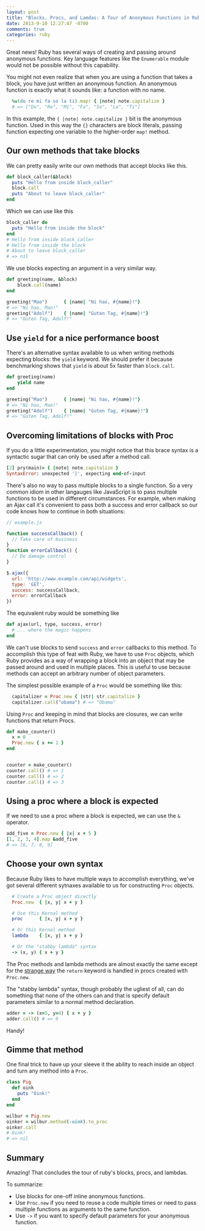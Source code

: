 ```yaml
---
layout: post
title: "Blocks, Procs, and Lamdas: A Tour of Anonymous Functions in Ruby"
date: 2013-9-10 12:27:47 -0700
comments: true
categories: ruby
---
```


Great news! Ruby has several ways of creating and passing around anonymous functions.  Key language features like the `Enumerable` module would not be possible without this capability.

You might not even realize that when you are using a function that takes a block, you have just written an anonymous function. An anonymous function is exactly what it sounds like: a function with no name.

```ruby
  %w(do re mi fa so la ti).map! { |note| note.capitalize }
  # => ["Do", "Re", "Mi", "Fa", "So", "La", "Ti"]
```

In this example, the `{ |note| note.capitalize }` bit is the anonymous function. Used in this way the `{}` characters are block literals, passing function expecting one variable to the higher-order `map!` method.

## Our own methods that take blocks

We can pretty easily write our own methods that accept blocks like this.

```ruby
def block_caller(&block)
  puts "Hello from inside block_caller"
  block.call
  puts "About to leave block_caller"
end
```

Which we can use like this


```ruby
block_caller do
  puts "Hello from inside the block"
end
# Hello from inside block_caller
# Hello from inside the block
# About to leave block_caller
# => nil
```

We use blocks expecting an argument in a very similar way.

```ruby
def greeting(name, &block)
    block.call(name)
end

greeting("Mao")      { |name| "Ni hao, #{name}!"}
# => "Ni hao, Mao!"
greeting("Adolf")    { |name| "Guten Tag, #{name}!"}
# => "Guten Tag, Adolf!"
```

## Use `yield` for a nice performance boost

There's an alternative syntax available to us when writing methods expecting blocks: the `yield` keyword.  We should prefer it because benchmarking shows that `yield` is about 5x faster than `block.call`.

```ruby
def greeting(name)
    yield name
end

greeting("Mao")      { |name| "Ni hao, #{name}!"}
# => "Ni hao, Mao!"
greeting("Adolf")    { |name| "Guten Tag, #{name}!"}
# => "Guten Tag, Adolf!"
```


## Overcoming limitations of blocks with Proc

If you do a little experimentation, you might notice that this brace syntax is a syntactic sugar that can only be used after a method call.

```ruby
[2] pry(main)> { |note| note.capitalize }
SyntaxError: unexpected '}', expecting end-of-input
```

There's also no way to pass multiple blocks to a single function.  So a very common idiom in other langauges like JavaScript is to pass multiple functions to be used in different circumstances.  For example, when making an Ajax call it's convenient to pass both a success and error callback so our code knows how to continue in both situations:

```javascript
// example.js

function successCallback() {
  // Take care of business
}
function errorCallback() {
  // Do damage control
}

$.ajax({
  url: 'http://www.example.com/api/widgets',
  type: 'GET',
  success: successCallback,
  error: errorCallback
})
```

The equivalent ruby would be something like

```ruby
def ajax(url, type, success, error)
  # ... where the magic happens
end
```

We can't use blocks to send `success` and `error` callbacks to this method. To accomplish this type of feat with Ruby, we have to use `Proc` objects, which Ruby provides as a way of wrapping a block into an object that may be passed around and used in multiple places. This is useful to use because methods can accept an arbitrary number of object parameters.

The simplest possible example of a `Proc` would be something like this:

```ruby
  capitalizer = Proc.new { |str| str.capitalize }
  capitalizer.call("obama") # => "Obama"
```

Using `Proc` and keeping in mind that blocks are closures, we can write functions that return Procs.

```ruby
def make_counter()
  x = 0
  Proc.new { x += 1 }
end


counter = make_counter()
counter.call() # => 1
counter.call() # => 2
counter.call() # => 3
```

## Using a proc where a block is expected

If we need to use a proc where a block is expected, we can use the `&` operator.

```ruby
add_five = Proc.new { |x| x + 5 }
[1, 2, 3, 4].map &add_five
# => [6, 7, 8, 9]
```

## Choose your own syntax

Because Ruby likes to have multiple ways to accomplish everything, we've got several different sytnaxes available to us for constructing `Proc` objects.

```ruby
  # Create a Proc object directly
  Proc.new  { |x, y| x + y }

  # Use this Kernal method
  proc      { |x, y| x + y }

  # Or this Kernal method
  lambda    { |x, y| x + y }

  # Or the "stabby lambda" syntax
  -> (x, y) { x + y }
```

The Proc methods and lambda methods are almost exactly the same except for the [strange way](http://stackoverflow.com/questions/626/when-to-use-lambda-when-to-use-proc-new) the `return` keyword is handled in procs created with `Proc.new`.

The "stabby lambda" syntax, though probably the ugliest of all, can do something that none of the others can and that is specify default parameters similar to a normal method declaration.

```ruby
adder = -> (x=5, y=4) { x + y }
adder.call() # => 9
```

Handy!

## Gimme that method

One final trick to have up your sleeve it the ability to reach inside an object and turn any method into a `Proc`.

```ruby
class Pig
  def oink
    puts "Oink!"
  end
end

wilbur = Pig.new
oinker = wilbur.method(:oink).to_proc
oinker.call
# Oink!
# => nil
```

## Summary

Amazing! That concludes the tour of ruby's blocks, procs, and lambdas.

To summarize:

- Use blocks for one-off inline anonymous functions.
- Use `Proc.new` if you need to reuse a code multiple times or need to pass multiple functions as arguments to the same function.
- Use `->` if you want to specify default parameters for your anonymous function.
